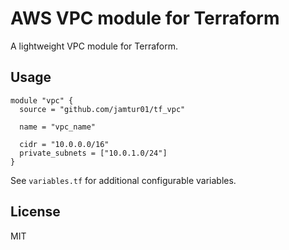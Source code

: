 # AWS VPC module for Terraform

A lightweight VPC module for Terraform.

## Usage

```hcl
module "vpc" {
  source = "github.com/jamtur01/tf_vpc"

  name = "vpc_name"

  cidr = "10.0.0.0/16"
  private_subnets = ["10.0.1.0/24"]
}
```

See `variables.tf` for additional configurable variables.

## License

MIT

